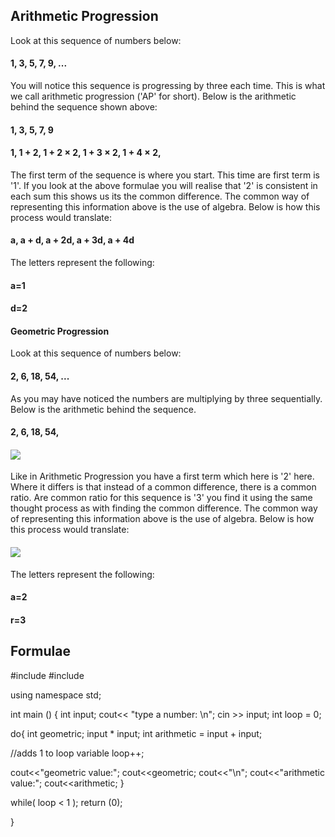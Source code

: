 ## Arithmetic Progression
Look at this sequence of numbers below:
#### 1, 3, 5, 7, 9, ...
You will notice this sequence is progressing by three each time. This is what we call arithmetic progression ('AP' for short). Below is the arithmetic behind the sequence shown above:
#### 1,      3,          5,            7,            9
#### 1,    1 + 2,    1 + 2 × 2,    1 + 3 × 2,    1 + 4 × 2, 
The first term of the sequence is where you start. This time are first term is '1'. If you look at the above formulae you will realise that '2' is consistent in each sum this shows us its the common difference.
The common way of representing this information above is the use of algebra. Below is how this process would translate:
#### a, a + d, a + 2d, a + 3d, a + 4d
The letters represent the following:
#### a=1
#### d=2

#### Geometric Progression
Look at this sequence of numbers below:
#### 2, 6, 18, 54, ...
As you may have noticed the numbers are multiplying by three sequentially. Below is the arithmetic behind the sequence.
#### 2,      6,        18,        54, 
#### ![](https://i.imgur.com/dYg7qHo.png)
Like in Arithmetic Progression you have a first term which here is '2' here. Where it differs is that instead of a common difference, there is a common ratio. Are common ratio for this sequence is '3' you find it using the same thought process as with finding the common difference.
The common way of representing this information above is the use of algebra. Below is how this process would translate:
#### ![](https://i.imgur.com/WGp8lbH.png)
The letters represent the following:
#### a=2
#### r=3

## Formulae
#include <iostream>
#include <cstdlib>

using namespace std;

int main () {
int input;
cout<< "type a number: \n";
cin >> input; 
int loop = 0;

do{
int geometric;
input * input;
int arithmetic = input + input;

//adds 1 to loop variable
loop++;

cout<<"geometric value:";
  cout<<geometric;
  cout<<"\n";
  cout<<"arithmetic value:";
  cout<<arithmetic;
} 

while( loop < 1 );
return (0);

 
}
